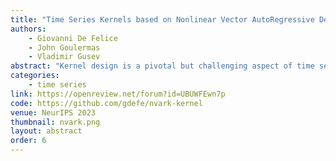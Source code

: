 ```yaml
---
title: "Time Series Kernels based on Nonlinear Vector AutoRegressive Delay Embeddings"
authors:
    - Giovanni De Felice
    - John Goulermas
    - Vladimir Gusev
abstract: "Kernel design is a pivotal but challenging aspect of time series analysis, especially in the context of small datasets. In recent years, Reservoir Computing (RC) has emerged as a powerful tool to compare time series based on the underlying dynamics of the generating process rather than the observed data. However, the performance of RC highly depends on the hyperparameter setting, which is hard to interpret and costly to optimize because of the recurrent nature of RC. Here, we present a new kernel based on the recently established equivalence between reservoir dynamics and Nonlinear Vector AutoRegressive (NVAR) processes. The kernel is non-recurrent and depends on a small set of meaningful hyperparameters, for which we suggest an effective heuristic. We demonstrate excellent performance on a wide range of real-world classification tasks, both in terms of accuracy and speed. This further advances the understanding of RC representation learning models and extends the typical use of the NVAR framework beyond forecasting."
categories:
    - time series
link: https://openreview.net/forum?id=UBUWFEwn7p
code: https://github.com/gdefe/nvark-kernel
venue: NeurIPS 2023
thumbnail: nvark.png
layout: abstract
order: 6
---
```


